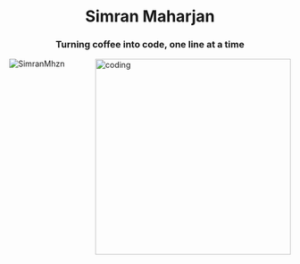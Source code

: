 
<h1 align="center">Simran Maharjan</h1>
<h3 align="center">Turning coffee into code, one line at a time</h3>
<img align="right" alt="coding" width="350" src="https://user-images.githubusercontent.com/74038190/235224431-e8c8c12e-6826-47f1-89fb-2ddad83b3abf.gif">

<p align="left"> <img src="https://komarev.com/ghpvc/?username=SimranMhzn&label=Profile%20views&color=0e75b6&style=flat" alt="SimranMhzn" /> </p>


